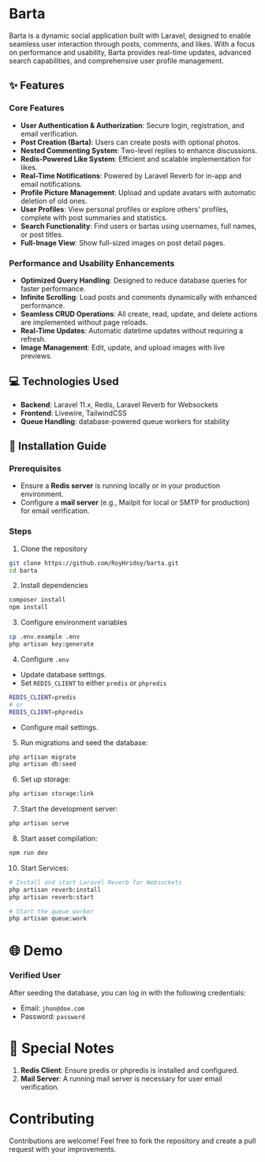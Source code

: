 # Barta
Barta is a dynamic social application built with Laravel, designed to enable seamless user interaction through posts, comments, and likes. With a focus on performance and usability, Barta provides real-time updates, advanced search capabilities, and comprehensive user profile management.

## ✨ Features
### Core Features
- **User Authentication & Authorization**: Secure login, registration, and email verification.
- **Post Creation (Barta)**: Users can create posts with optional photos.
- **Nested Commenting System**: Two-level replies to enhance discussions.
- **Redis-Powered Like System**: Efficient and scalable implementation for likes.
- **Real-Time Notifications**: Powered by Laravel Reverb for in-app and email notifications.
- **Profile Picture Management**: Upload and update avatars with automatic deletion of old ones.
- **User Profiles**: View personal profiles or explore others' profiles, complete with post summaries and statistics.
- **Search Functionality**: Find users or bartas using usernames, full names, or post titles.
- **Full-Image View**: Show full-sized images on post detail pages.

### Performance and Usability Enhancements
- **Optimized Query Handling**: Designed to reduce database queries for faster performance.
- **Infinite Scrolling**: Load posts and comments dynamically with enhanced performance.
- **Seamless CRUD Operations**: All create, read, update, and delete actions are implemented without page reloads.
- **Real-Time Updates**: Automatic datetime updates without requiring a refresh.
- **Image Management**: Edit, update, and upload images with live previews.

## 💻 Technologies Used
- **Backend**: Laravel 11.x, Redis, Laravel Reverb for Websockets
- **Frontend**: Livewire, TailwindCSS
- **Queue Handling**: database-powered queue workers for stability

## 🚀 Installation Guide
### Prerequisites
- Ensure a **Redis server** is running locally or in your production environment.
- Configure a **mail server** (e.g., Mailpit for local or SMTP for production) for email verification.

### Steps
1. Clone the repository
```bash
git clone https://github.com/RoyHridoy/barta.git
cd barta
```

2. Install dependencies
```bash
composer install
npm install
```

3. Configure environment variables
```bash
cp .env.example .env
php artisan key:generate
```

4. Configure `.env`
- Update database settings.
- Set `REDIS_CLIENT` to either `predis` or `phpredis`
```bash
REDIS_CLIENT=predis
# or
REDIS_CLIENT=phpredis
```
- Configure mail settings.

5. Run migrations and seed the database:
```bash
php artisan migrate
php artisan db:seed
```

6. Set up storage:
```bash
php artisan storage:link
```

7. Start the development server:
```bash
php artisan serve
```

8. Start asset compilation:
```bash
npm run dev
```

10. Start Services:
```bash
# Install and start Laravel Reverb for Websockets
php artisan reverb:install
php artisan reverb:start

# Start the queue worker
php artisan queue:work
```

# 🌐 Demo
### Verified User
After seeding the database, you can log in with the following credentials:
- Email: `jhon@doe.com`
- Password: `password`

# 📝 Special Notes
1. **Redis Client**: Ensure predis or phpredis is installed and configured.
2. **Mail Server**: A running mail server is necessary for user email verification.

# Contributing
Contributions are welcome! Feel free to fork the repository and create a pull request with your improvements.
